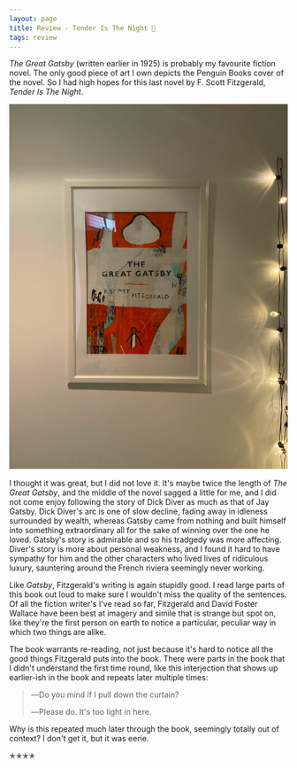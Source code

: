 ```yaml
---
layout: page
title: Review - Tender Is The Night 🌃
tags: review
---
```


_The Great Gatsby_ (written earlier in 1925) is probably my favourite fiction novel. The only good piece of art I own depicts the Penguin Books cover of the novel.
So I had high hopes for this last novel by F. Scott Fitzgerald, _Tender Is The Night_.

![Picture of my Great Gatsby art](/images/read/reviews/great_gatsby_art.png)  

I thought it was great, but I did not love it. It's maybe twice the length of _The Great Gatsby_, and the middle of the novel
sagged a little for me, and I did not come enjoy following the story of Dick Diver as much as that of Jay Gatsby.
Dick Diver's arc is one of slow decline, fading away in idleness surrounded by wealth, whereas Gatsby came from nothing
and built himself into something extraordinary all for the sake of winning over the one he loved. Gatsby's story is admirable
and so his tradgedy was more affecting. Diver's story is more about personal weakness, and I found it hard to have sympathy
for him and the other characters who lived lives of ridiculous luxury, sauntering around the French riviera seemingly never working.

Like _Gatsby_, Fitzgerald's writing is again stupidly good. I read large parts of this book out loud to make sure I wouldn't miss
the quality of the sentences. Of all the fiction writer's I've read so far, Fitzgerald and David Foster Wallace have been best
at imagery and simile that is strange but spot on, like they're the first person on earth to notice a particular, peculiar way in which
two things are alike. 

The book warrants re-reading, not just because it's hard to notice all the good things Fitzgerald puts into the book. There were parts
in the book that I didn't understand the first time round, like this interjection that shows up earlier-ish in the book and repeats later
multiple times:

> ―Do you mind if I pull down the curtain?
>
> ―Please do. It's too light in here.

Why is this repeated much later through the book, seemingly totally out of context?  I don't get it, but it was eerie.

✭✭✭✭ 

